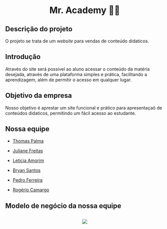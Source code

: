 <h1 align="center">Mr. Academy 📖🦉</h1>

<h2>Descrição do projeto</h2>

O projeto se trata de um _website_ para vendas de conteúdo didaticos.

<h2>Introdução</h2>

Através do site será possivel ao aluno acessar o conteúdo da matéria desejada, através de uma plataforma simples e prática, facilitando a aprendizagem, além de permitir o acesso em qualquer lugar. 

<h2>Objetivo da empresa</h2>

Nosso objetivo é aprestar um site funcional e prático para apresentaçaõ de conteúdos didaticos, permitindo um fácil acesso ao estudante.

<h2>Nossa equipe</h2>
           
 - [Thomas Palma](https://www.linkedin.com/in/thomas-palma-0764b81b3/)

 - [Juliane Freitas](https://www.linkedin.com/in/juliane-freitas-9b6287163)

 - [Leticia Amorim](https://www.linkedin.com/in/leticia-amorim-4761b1185/)

 - [Bryan Santos](https://www.linkedin.com/in/bryan-santos-77b53317b)

 - [Pedro Ferreira](https://www.linkedin.com/in/pedro-ferreira-6a8417190/)

 - [Rogério Camargo](https://www.linkedin.com/in/rogério-camargo-3a01191a5)

<h2>Modelo de negócio da nossa equipe<h2>
<center><img src="https://github.com/ThomasPalma1/FatecPI-01/blob/master/docs/Canvas_Mr.Academy-1.png"> </center>
